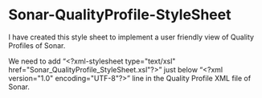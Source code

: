 # Sonar-QualityProfile-StyleSheet
I have created this style sheet to implement a user friendly view of Quality Profiles of Sonar.

We need to add “&lt;?xml-stylesheet type="text/xsl" href="Sonar_QualityProfile_StyleSheet.xsl"?&gt;” just below “&lt;?xml version="1.0" encoding="UTF-8"?&gt;” line in the Quality Profile XML file of Sonar.
